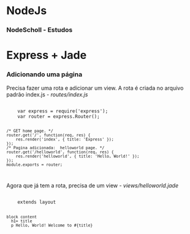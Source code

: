 # NodeJs
### NodeScholl - Estudos

# Express + Jade

### Adicionando uma página

Precisa fazer uma rota e adicionar um view. A rota é criada no arquivo padrão index.js - <i>routes/index.js</i>

<code>
    var express = require('express');
    var router = express.Router();
    
    /* GET home page. */
    router.get('/', function(req, res) {
        res.render('index', { title: 'Express' });
    });
    /* Pagina adicionada:  helloworld page. */
    router.get('/helloworld', function(req, res) {
        res.render('helloworld', { title: 'Hello, World!' });
    });
    module.exports = router;
</code>

Agora que já tem a rota, precisa de um view - <i>views/helloworld.jade</i>

<code>
    extends layout
    
    block content
      h1= title
      p Hello, World! Welcome to #{title}
</code>
